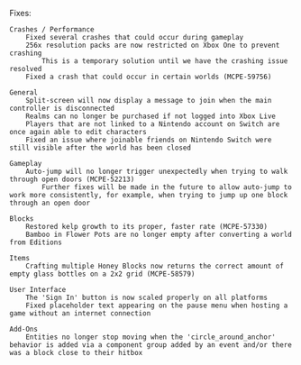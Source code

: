 Fixes:

    Crashes / Performance
        Fixed several crashes that could occur during gameplay
        256x resolution packs are now restricted on Xbox One to prevent crashing
            This is a temporary solution until we have the crashing issue resolved
        Fixed a crash that could occur in certain worlds (MCPE-59756)

    General
        Split-screen will now display a message to join when the main controller is disconnected
        Realms can no longer be purchased if not logged into Xbox Live
        Players that are not linked to a Nintendo account on Switch are once again able to edit characters
        Fixed an issue where joinable friends on Nintendo Switch were still visible after the world has been closed

    Gameplay
        Auto-jump will no longer trigger unexpectedly when trying to walk through open doors (MCPE-52213)
            Further fixes will be made in the future to allow auto-jump to work more consistently, for example, when trying to jump up one block through an open door

    Blocks
        Restored kelp growth to its proper, faster rate (MCPE-57330)
        Bamboo in Flower Pots are no longer empty after converting a world from Editions

    Items
        Crafting multiple Honey Blocks now returns the correct amount of empty glass bottles on a 2x2 grid (MCPE-58579)

    User Interface
        The 'Sign In' button is now scaled properly on all platforms
        Fixed placeholder text appearing on the pause menu when hosting a game without an internet connection

    Add-Ons
        Entities no longer stop moving when the 'circle_around_anchor' behavior is added via a component group added by an event and/or there was a block close to their hitbox
